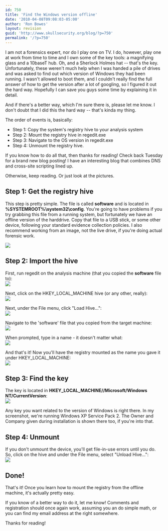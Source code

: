 ```yaml
---
id: 750
title: 'Find the Windows version offline'
date: '2010-04-08T09:08:03-05:00'
author: 'Ron Bowes'
layout: revision
guid: 'http://www.skullsecurity.org/blog/?p=750'
permalink: '/?p=750'
---
```


I am not a forensics expert, nor do I play one on TV. I do, however, play one at work from time to time and I own some of the key tools: a magnifying glass and a 10baseT hub. Oh, and a Sherlock Holmes hat -- that's the key. Unfortunately, these weren't much help when I was handed a pile of drives and was asked to find out which version of Windows they had been running. I wasn't allowed to boot them, and I couldn't really find the full answer of how to get the version after a lot of googling, so I figured it out the hard way. Hopefully I can save you guys some time by explaining it in detail.

And if there's a better way, which I'm sure there is, please let me know. I don't doubt that I did this the hard way -- that's kinda my thing.

The order of events is, basically:

- Step 1: Copy the system's registry hive to your analysis system
- Step 2: Mount the registry hive in regedit.exe
- Step 3: Navigate to the OS version in regedit.exe
- Step 4: Unmount the registry hive.

If you know how to do all that, then thanks for reading! Check back Tuesday for a brand new blog posting! I have an interesting blog that combines DNS and cross-site scripting lined up.

Otherwise, keep reading. Or just look at the pictures.

## Step 1: Get the registry hive

This step is pretty simple. The file is called **software** and is located in **%SYSTEMROOT%\\system32\\config**. You're going to have problems if you try grabbing this file from a running system, but fortunately we have an offline version of the harddrive. Copy that file to a USB stick, or some other device, following your standard evidence collection policies. I also recommend working from an image, not the live drive, if you're doing actual forensic work.

![](/blogdata/offline-os-1.png)

## Step 2: Import the hive

First, run regedit on the analysis machine (that you copied the **software** file to):  
![](/blogdata/offline-os-2.png)

Next, click on the HKEY\_LOCAL\_MACHINE hive (or any other, really):  
![](/blogdata/offline-os-3.png)

Next, under the File menu, click "Load Hive...":  
![](/blogdata/offline-os-4.png)

Navigate to the 'software' file that you copied from the target machine:  
![](/blogdata/offline-os-5.png)

When prompted, type in a name - it doesn't matter what:  
![](/blogdata/offline-os-6.png)

And that's it! Now you'll have the registry mounted as the name you gave it under HKEY\_LOCAL\_MACHINE:  
![](/blogdata/offline-os-7.png)

## Step 3: Find the key

The key is located in **HKEY\_LOCAL\_MACHINE/<thenameyoupicked>/Microsoft/Windows NT/CurrentVersion**:  
![](/blogdata/offline-os-8.png)

Any key you want related to the version of Windows is right there. In my screenshot, we're running Windows XP Service Pack 2. The Owner and Company given during installation is shown there too, if you're into that.

## Step 4: Unmount

If you don't unmount the device, you'll get file-in-use errors until you do. So, click on the hive and under the File menu, select "Unload Hive...":  
![](/blogdata/offline-os-9.png)

## Done!

That's it! Once you learn how to mount the registry from the offline machine, it's actually pretty easy.

If you know of a better way to do it, let me know! Comments and registration should once again work, assuming you an do simple math, or you can find my email address at the right somewhere.

Thanks for reading!